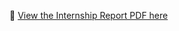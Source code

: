 📄 [View the Internship Report PDF here](https://drive.google.com/file/d/1zvkqJnwUTiaacAgPo79_D0D3ZdFCf37o/view?usp=sharing)
